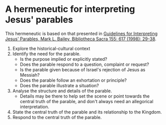 # A hermeneutic for interpreting Jesus' parables

This hermeneutic is based on that presented in
[Guidelines for Interpreting Jesus' Parables, Mark L. Bailey, Bibliotheca Sacra 155: 617 (1998): 29-38](https://biblicalstudies.org.uk/article_parables_bailey.html).

1. Explore the historical-cultural context
2. Identify the need for the parable.
   - Is the purpose implied or explicitly stated?
   - Does the parable respond to a question, complaint or request?
   - Is the parable given because of Israel's rejection of Jesus as Messiah?
   - Does the parable follow an exhortation or principle?
   - Does the parable illustrate a situation?
3. Analyse the structure and details of the parable.
   - Details may be there to help set the scene or point towards the central
     truth of the parable, and don't always need an allegorical interpretation.
4. State the central truth of the parable and its relationship to the Kingdom.
5. Respond to the central truth of the parable.
